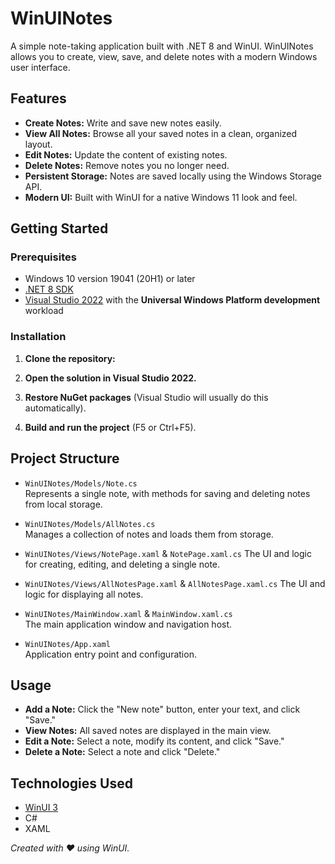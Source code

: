 # WinUINotes

A simple note-taking application built with .NET 8 and WinUI. WinUINotes allows you to create, view, save, and delete notes with a modern Windows user interface.

## Features

- **Create Notes:** Write and save new notes easily.
- **View All Notes:** Browse all your saved notes in a clean, organized layout.
- **Edit Notes:** Update the content of existing notes.
- **Delete Notes:** Remove notes you no longer need.
- **Persistent Storage:** Notes are saved locally using the Windows Storage API.
- **Modern UI:** Built with WinUI for a native Windows 11 look and feel.

## Getting Started

### Prerequisites

- Windows 10 version 19041 (20H1) or later
- [.NET 8 SDK](https://dotnet.microsoft.com/download/dotnet/8.0)
- [Visual Studio 2022](https://visualstudio.microsoft.com/) with the **Universal Windows Platform development** workload

### Installation

1. **Clone the repository:**
  
2. **Open the solution in Visual Studio 2022.**

3. **Restore NuGet packages** (Visual Studio will usually do this automatically).

4. **Build and run the project** (F5 or Ctrl+F5).

## Project Structure

- `WinUINotes/Models/Note.cs`  
Represents a single note, with methods for saving and deleting notes from local storage.

- `WinUINotes/Models/AllNotes.cs`  
Manages a collection of notes and loads them from storage.

- `WinUINotes/Views/NotePage.xaml` & `NotePage.xaml.cs` 
The UI and logic for creating, editing, and deleting a single note.

- `WinUINotes/Views/AllNotesPage.xaml` & `AllNotesPage.xaml.cs` 
The UI and logic for displaying all notes.

- `WinUINotes/MainWindow.xaml` & `MainWindow.xaml.cs`  
The main application window and navigation host.

- `WinUINotes/App.xaml`  
Application entry point and configuration.

## Usage

- **Add a Note:** Click the "New note" button, enter your text, and click "Save."
- **View Notes:** All saved notes are displayed in the main view.
- **Edit a Note:** Select a note, modify its content, and click "Save."
- **Delete a Note:** Select a note and click "Delete."

## Technologies Used

- [WinUI 3](https://learn.microsoft.com/en-us/windows/apps/winui/winui3/)
- C#
- XAML

*Created with ❤️ using WinUI.*
